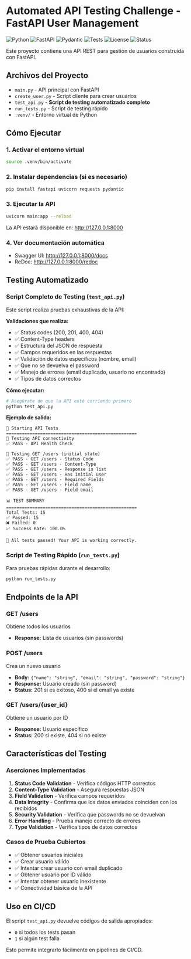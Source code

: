 # Automated API Testing Challenge - FastAPI User Management

![Python](https://img.shields.io/badge/python-3.8+-blue.svg)
![FastAPI](https://img.shields.io/badge/FastAPI-0.104.1-green.svg)
![Pydantic](https://img.shields.io/badge/Pydantic-2.5.0-red.svg)
![Tests](https://img.shields.io/badge/tests-automated-brightgreen.svg)
![License](https://img.shields.io/badge/license-MIT-blue.svg)
![Status](https://img.shields.io/badge/status-active-success.svg)

Este proyecto contiene una API REST para gestión de usuarios construida con FastAPI.

## Archivos del Proyecto

- `main.py` - API principal con FastAPI
- `create_user.py` - Script cliente para crear usuarios
- `test_api.py` - **Script de testing automatizado completo**
- `run_tests.py` - Script de testing rápido
- `.venv/` - Entorno virtual de Python

## Cómo Ejecutar

### 1. Activar el entorno virtual
```bash
source .venv/bin/activate
```

### 2. Instalar dependencias (si es necesario)
```bash
pip install fastapi uvicorn requests pydantic
```

### 3. Ejecutar la API
```bash
uvicorn main:app --reload
```
La API estará disponible en: http://127.0.0.1:8000

### 4. Ver documentación automática
- Swagger UI: http://127.0.0.1:8000/docs
- ReDoc: http://127.0.0.1:8000/redoc

## Testing Automatizado

### Script Completo de Testing (`test_api.py`)

Este script realiza pruebas exhaustivas de la API:

**Validaciones que realiza:**
- ✅ Status codes (200, 201, 400, 404)
- ✅ Content-Type headers
- ✅ Estructura del JSON de respuesta
- ✅ Campos requeridos en las respuestas
- ✅ Validación de datos específicos (nombre, email)
- ✅ Que no se devuelva el password
- ✅ Manejo de errores (email duplicado, usuario no encontrado)
- ✅ Tipos de datos correctos

**Cómo ejecutar:**
```bash
# Asegúrate de que la API esté corriendo primero
python test_api.py
```

**Ejemplo de salida:**
```
🚀 Starting API Tests
==================================================
🧪 Testing API connectivity
✅ PASS - API Health Check

🧪 Testing GET /users (initial state)
✅ PASS - GET /users - Status Code
✅ PASS - GET /users - Content-Type
✅ PASS - GET /users - Response is list
✅ PASS - GET /users - Has initial user
✅ PASS - GET /users - Required Fields
✅ PASS - GET /users - Field name
✅ PASS - GET /users - Field email

📊 TEST SUMMARY
==================================================
Total Tests: 15
✅ Passed: 15
❌ Failed: 0
📈 Success Rate: 100.0%

🎉 All tests passed! Your API is working correctly.
```

### Script de Testing Rápido (`run_tests.py`)

Para pruebas rápidas durante el desarrollo:

```bash
python run_tests.py
```

## Endpoints de la API

### GET /users
Obtiene todos los usuarios
- **Response:** Lista de usuarios (sin passwords)

### POST /users
Crea un nuevo usuario
- **Body:** `{"name": "string", "email": "string", "password": "string"}`
- **Response:** Usuario creado (sin password)
- **Status:** 201 si es exitoso, 400 si el email ya existe

### GET /users/{user_id}
Obtiene un usuario por ID
- **Response:** Usuario específico
- **Status:** 200 si existe, 404 si no existe

## Características del Testing

### Aserciones Implementadas
1. **Status Code Validation** - Verifica códigos HTTP correctos
2. **Content-Type Validation** - Asegura respuestas JSON
3. **Field Validation** - Verifica campos requeridos
4. **Data Integrity** - Confirma que los datos enviados coinciden con los recibidos
5. **Security Validation** - Verifica que passwords no se devuelvan
6. **Error Handling** - Prueba manejo correcto de errores
7. **Type Validation** - Verifica tipos de datos correctos

### Casos de Prueba Cubiertos
- ✅ Obtener usuarios iniciales
- ✅ Crear usuario válido
- ✅ Intentar crear usuario con email duplicado
- ✅ Obtener usuario por ID válido
- ✅ Intentar obtener usuario inexistente
- ✅ Conectividad básica de la API

## Uso en CI/CD

El script `test_api.py` devuelve códigos de salida apropiados:
- `0` si todos los tests pasan
- `1` si algún test falla

Esto permite integrarlo fácilmente en pipelines de CI/CD.
